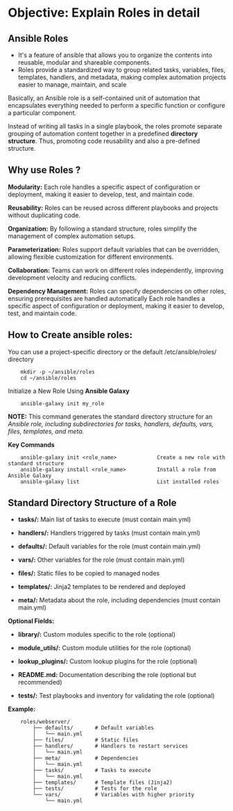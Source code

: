# Objective: Explain Roles in detail

## Ansible Roles
- It's a feature of ansible that allows you to organize the contents into reusable, modular and shareable components.
- Roles provide a standardized way to group related tasks, variables, files, templates, handlers, and metadata, making complex automation projects easier to manage, maintain, and scale

Basically, an Ansible role is a self-contained unit of automation that encapsulates everything needed to perform a specific function or configure a particular component.

Instead of writing all tasks in a single playbook, the roles promote separate grouping of automation content together in a predefined **directory structure**. Thus, promoting code reusability and also a pre-defined structure.

## Why use Roles ?

**Modularity:** Each role handles a specific aspect of configuration or deployment, making it easier to develop, test, and maintain code.

**Reusability:** Roles can be reused across different playbooks and projects without duplicating code.

**Organization:** By following a standard structure, roles simplify the management of complex automation setups.

**Parameterization:** Roles support default variables that can be overridden, allowing flexible customization for different environments.

**Collaboration:** Teams can work on different roles independently, improving development velocity and reducing conflicts.

**Dependency Management:** Roles can specify dependencies on other roles, ensuring prerequisites are handled automatically Each role handles a specific aspect of configuration or deployment, making it easier to develop, test, and maintain code.


## How to Create ansible roles:
You can use a project-specific directory or the default /etc/ansible/roles/ directory

        mkdir -p ~/ansible/roles
        cd ~/ansible/roles

Initialize a New Role Using **Ansible Galaxy**

        ansible-galaxy init my_role

**NOTE:** This command generates the standard directory structure for an *Ansible role, including subdirectories for tasks, handlers, defaults, vars, files, templates, and meta.*

**Key Commands**

        ansible-galaxy init <role_name>             Create a new role with standard structure
        ansible-galaxy install <role_name>          Install a role from Ansible Galaxy
        ansible-galaxy list	                        List installed roles

## Standard Directory Structure of a Role

- **tasks/:** Main list of tasks to execute (must contain main.yml)

- **handlers/:** Handlers triggered by tasks (must contain main.yml)

- **defaults/:** Default variables for the role (must contain main.yml)

- **vars/:** Other variables for the role (must contain main.yml)

- **files/:** Static files to be copied to managed nodes

- **templates/:** Jinja2 templates to be rendered and deployed

- **meta/:** Metadata about the role, including dependencies (must contain main.yml)

**Optional Fields:**

- **library/:**	Custom modules specific to the role (optional)

- **module_utils/:**	Custom module utilities for the role (optional)

- **lookup_plugins/:**	Custom lookup plugins for the role (optional)

- **README.md:**	Documentation describing the role (optional but recommended)

- **tests/:**	Test playbooks and inventory for validating the role (optional)

**Example:**

        roles/webserver/
            ├── defaults/       # Default variables
            │   └── main.yml
            ├── files/          # Static files
            ├── handlers/       # Handlers to restart services
            │   └── main.yml
            ├── meta/           # Dependencies
            │   └── main.yml
            ├── tasks/          # Tasks to execute
            │   └── main.yml
            ├── templates/      # Template files (Jinja2)
            ├── tests/          # Tests for the role
            └── vars/           # Variables with higher priority
                └── main.yml
